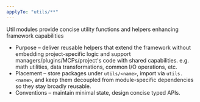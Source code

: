 ```yaml
---
applyTo: "utils/**"
---
```


Util modules provide concise utility functions and helpers enhancing framework capabilities
- Purpose – deliver reusable helpers that extend the framework without embedding project-specific logic and support managers/plugins/MCPs/project's code with shared capabilities. e.g. math utilities, data transformations, common I/O operations, etc.
- Placement – store packages under `utils/<name>`, import via `utils.<name>`, and keep them decoupled from module-specific dependencies so they stay broadly reusable.
- Conventions – maintain minimal state, design concise typed APIs.